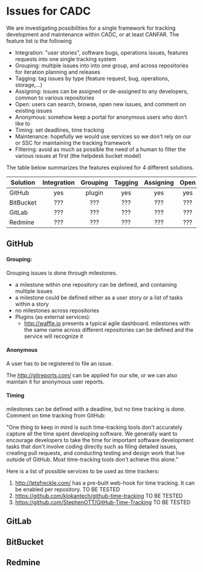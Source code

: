 # Issues for CADC


We are investigating possibilities for a single framework for tracking development and maintenance within CADC, or at least CANFAR. The feature list is the following

* Integration: "user stories", software bugs, operations issues, features requests into one single tracking system
* Grouping: multiple issues into into one group, and across repositories for iteration planning and releases
* Tagging: tag issues by type (feature request, bug, operations, storage,...) 
* Assigning: issues can be assigned or de-assigned to any developers, common to various repositories
* Open: users can search, browse, open new issues, and comment on existing issues
* Anonymous: somehow keep a portal for anonymous users who don't like to
* Timing: set deadlines, time tracking
* Maintenance: hopefully we would use services so we don't rely on our or SSC for maintaining the tracking framework
* Filtering: avoid as much as possible the need of a human to filter the various issues at first (the helpdesk bucket model)
 

The table below summarizes the features explored for 4 different solutions.


| Solution      | Integration   | Grouping  | Tagging | Assigning | Open | Anonymous | Timing | Maintenance | Filtering |
| ------------- |:-------------:|:---------:|:-------:|:---------:|:----:|:---------:|:------:|:-----------:|:---------:|
| GitHub        | yes           | plugin    | yes     | yes       | yes  | plugin    | plugin | free service| machine   |
| BitBucket     | ???           | ???       | ???     | ???       | ???  | ???       | ???    | pay or us   | ???       |
| GitLab        | ???           | ???       | ???     | ???       | ???  | ???       | ???    | pay or us   | ???       |
| Redmine       | ???           | ???       | ???     | ???       | ???  | ???       | ???    | pay or us   | ???       |


## GitHub

#### Grouping:

Grouping issues is done through milestones.

* a milestone within one repository can be defined, and containing multiple issues 
* a milestone could be defined either as a user story or a list of tasks within a story
* no milestones across repositories
* Plugins (as external services):  
  * http://waffle.io presents a typical agile dashboard. milestones with the same name across different repositories can be defined and the service will recognize it
  

#### Anonymous

A user has to be registered to file an issue.

The http://gitreports.com/ can be applied for our site, or we can also maintain it for anonymous user reports.


#### Timing

milestones can be defined with a deadline, but no time tracking is done. Comment on time tracking from GitHub:

"One thing to keep in mind is such time-tracking tools don't accurately capture all the time spent developing software. We generally want to encourage developers to take the time for important software development tasks that don't involve coding directly such as filing detailed issues, creating pull requests, and conducting testing and design work that live outside of GitHub. Most time-tracking tools don't achieve this alone."

Here is a list of possible services to be used as time trackers:

1. http://letsfreckle.com/ has a pre-built web-hook for time tracking. It can be enabled per repository. TO BE TESTED
2. https://github.com/klokantech/github-time-tracking TO BE TESTED
3. https://github.com/StephenOTT/GitHub-Time-Tracking TO BE TESTED
 


## GitLab

## BitBucket

## Redmine


